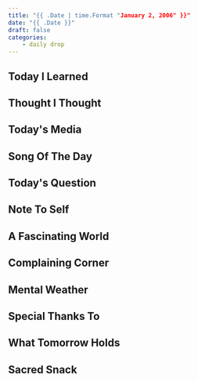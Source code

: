 ```yaml
---
title: "{{ .Date | time.Format "January 2, 2006" }}"
date: "{{ .Date }}"
draft: false
categories: 
    - daily drop
---
```


## Today I Learned  

## Thought I Thought

## Today's Media

## Song Of The Day

## Today's Question

## Note To Self

## A Fascinating World

## Complaining Corner

## Mental Weather

## Special Thanks To 

## What Tomorrow Holds

## Sacred Snack
